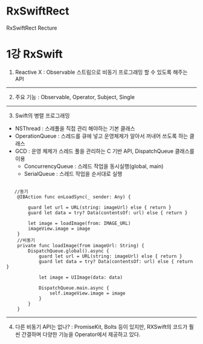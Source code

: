 # RxSwiftRect
RxSwiftRect Recture

1강 RxSwift
===========
1. Reactive X : Observable 스트림으로 비동기 프로그래밍 할 수 있도록 해주는 API
* * *
2. 주요 기능 : Observable, Operator, Subject, Single
* * *
3. Swift의 병렬 프로그래밍
* NSThread : 스레풀을 직접 관리 해야하는 기본 클래스
* OperationQueue : 스레드를 큐에 넣고 운영체제가 알아서 꺼내어 쓰도록 하는 클래스
* GCD : 운영 체제가 스레드 풀을 관리하는 C 기반 API, DispatchQueue 클래스를 이용
    * ConcurrencyQueue : 스레드 작업을 동시실행(global, main)
    * SerialQueue : 스레드 작업을 순서대로 실행
<pre><code>
   //동기
    @IBAction func onLoadSync(_ sender: Any) {
        
        guard let url = URL(string: imageUrl) else { return }
        guard let data = try? Data(contentsOf: url) else { return }
        
        let image = loadImage(from: IMAGE_URL)
        imageView.image = image
    }
	//비동기
    private func loadImage(from imageUrl: String) {
        DispatchQueue.global().async {
            guard let url = URL(string: imageUrl) else { return }
            guard let data = try? Data(contentsOf: url) else { return }
            
            let image = UIImage(data: data)
        
            DispatchQueue.main.async {
                self.imageView.image = image
            }
        }
    }
</pre></code>
* * *
4. 다른 비동기 API는 없나? : PromiseKit, Bolts 등이 있지만, RXSwift의 코드가 훨씬 간결하며 다양한 기능을 Operator에서 제공하고 있다.
